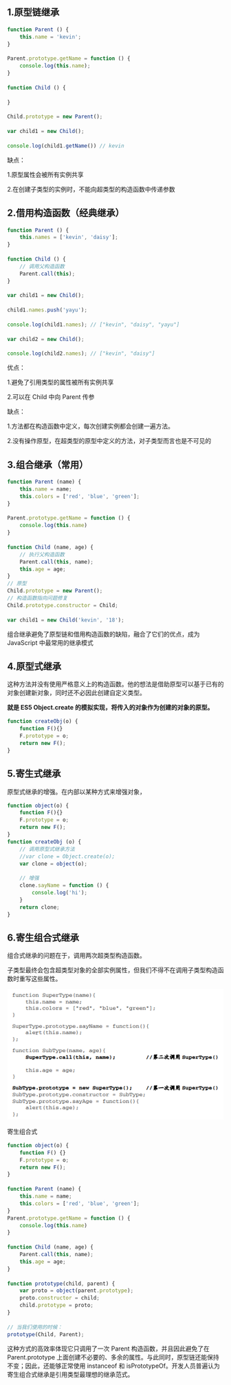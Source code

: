 ## 1.原型链继承

```js
function Parent () {
    this.name = 'kevin';
}

Parent.prototype.getName = function () {
    console.log(this.name);
}

function Child () {

}

Child.prototype = new Parent();

var child1 = new Child();

console.log(child1.getName()) // kevin
```

缺点：

1.原型属性会被所有实例共享

2.在创建子类型的实例时，不能向超类型的构造函数中传递参数



## 2.借用构造函数（经典继承）

```js
function Parent () {
    this.names = ['kevin', 'daisy'];
}

function Child () {
    // 调用父构造函数
    Parent.call(this);
}

var child1 = new Child();

child1.names.push('yayu');

console.log(child1.names); // ["kevin", "daisy", "yayu"]

var child2 = new Child();

console.log(child2.names); // ["kevin", "daisy"]
```

优点：

1.避免了引用类型的属性被所有实例共享

2.可以在 Child 中向 Parent 传参

缺点：

1.方法都在构造函数中定义，每次创建实例都会创建一遍方法。

2.没有操作原型，在超类型的原型中定义的方法，对子类型而言也是不可见的



## 3.组合继承（常用）

```js
function Parent (name) {
    this.name = name;
    this.colors = ['red', 'blue', 'green'];
}

Parent.prototype.getName = function () {
    console.log(this.name)
}

function Child (name, age) {
    // 执行父构造函数
    Parent.call(this, name);
    this.age = age;
}
// 原型
Child.prototype = new Parent();
// 构造函数指向问题修复
Child.prototype.constructor = Child;

var child1 = new Child('kevin', '18');

```

组合继承避免了原型链和借用构造函数的缺陷，融合了它们的优点，成为 JavaScript 中最常用的继承模式



## 4.原型式继承

这种方法并没有使用严格意义上的构造函数。他的想法是借助原型可以基于已有的对象创建新对象，同时还不必因此创建自定义类型。

**就是 ES5 Object.create 的模拟实现，将传入的对象作为创建的对象的原型。**

```js
function createObj(o) {
    function F(){}
    F.prototype = o;
    return new F();
}
```



## 5.寄生式继承

原型式继承的增强。在内部以某种方式来增强对象，

```js
function object(o) {
    function F(){}
    F.prototype = o;
    return new F();
}
function createObj (o) {
    // 调用原型式继承方法
    //var clone = Object.create(o);
    var clone = object(o);
    
    // 增强
    clone.sayName = function () {
        console.log('hi');
    }
    return clone;
}
```



## 6.寄生组合式继承

组合式继承的问题在于，调用两次超类型构造函数。

子类型最终会包含超类型对象的全部实例属性，但我们不得不在调用子类型构造函数时重写这些属性。

![1568889854533](../../_assets/image/1568889854533.png)

寄生组合式

```js
function object(o) {
    function F() {}
    F.prototype = o;
    return new F();
}

function Parent (name) {
    this.name = name;
    this.colors = ['red', 'blue', 'green'];
}
Parent.prototype.getName = function () {
    console.log(this.name)
}

function Child (name, age) {
    Parent.call(this, name);
    this.age = age;
}

function prototype(child, parent) {
    var proto = object(parent.prototype);
    proto.constructor = child;
    child.prototype = proto;
}

// 当我们使用的时候：
prototype(Child, Parent);
```

这种方式的高效率体现它只调用了一次 Parent 构造函数，并且因此避免了在 Parent.prototype 上面创建不必要的、多余的属性。与此同时，原型链还能保持不变；因此，还能够正常使用 instanceof 和 isPrototypeOf。开发人员普遍认为寄生组合式继承是引用类型最理想的继承范式。









